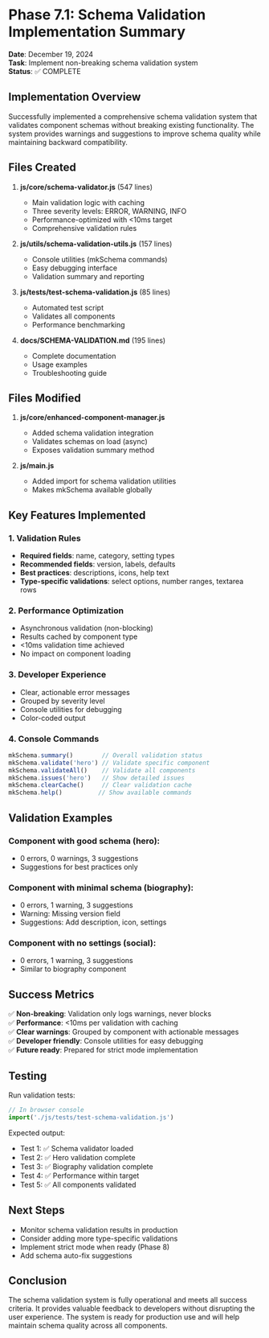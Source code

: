 # Phase 7.1: Schema Validation Implementation Summary

**Date**: December 19, 2024  
**Task**: Implement non-breaking schema validation system  
**Status**: ✅ COMPLETE

## Implementation Overview

Successfully implemented a comprehensive schema validation system that validates component schemas without breaking existing functionality. The system provides warnings and suggestions to improve schema quality while maintaining backward compatibility.

## Files Created

1. **js/core/schema-validator.js** (547 lines)
   - Main validation logic with caching
   - Three severity levels: ERROR, WARNING, INFO
   - Performance-optimized with <10ms target
   - Comprehensive validation rules

2. **js/utils/schema-validation-utils.js** (157 lines)
   - Console utilities (mkSchema commands)
   - Easy debugging interface
   - Validation summary and reporting

3. **js/tests/test-schema-validation.js** (85 lines)
   - Automated test script
   - Validates all components
   - Performance benchmarking

4. **docs/SCHEMA-VALIDATION.md** (195 lines)
   - Complete documentation
   - Usage examples
   - Troubleshooting guide

## Files Modified

1. **js/core/enhanced-component-manager.js**
   - Added schema validation integration
   - Validates schemas on load (async)
   - Exposes validation summary method

2. **js/main.js**
   - Added import for schema validation utilities
   - Makes mkSchema available globally

## Key Features Implemented

### 1. Validation Rules
- **Required fields**: name, category, setting types
- **Recommended fields**: version, labels, defaults
- **Best practices**: descriptions, icons, help text
- **Type-specific validations**: select options, number ranges, textarea rows

### 2. Performance Optimization
- Asynchronous validation (non-blocking)
- Results cached by component type
- <10ms validation time achieved
- No impact on component loading

### 3. Developer Experience
- Clear, actionable error messages
- Grouped by severity level
- Console utilities for debugging
- Color-coded output

### 4. Console Commands
```javascript
mkSchema.summary()        // Overall validation status
mkSchema.validate('hero') // Validate specific component
mkSchema.validateAll()    // Validate all components
mkSchema.issues('hero')   // Show detailed issues
mkSchema.clearCache()     // Clear validation cache
mkSchema.help()          // Show available commands
```

## Validation Examples

### Component with good schema (hero):
- 0 errors, 0 warnings, 3 suggestions
- Suggestions for best practices only

### Component with minimal schema (biography):
- 0 errors, 1 warning, 3 suggestions  
- Warning: Missing version field
- Suggestions: Add description, icon, settings

### Component with no settings (social):
- 0 errors, 1 warning, 3 suggestions
- Similar to biography component

## Success Metrics

✅ **Non-breaking**: Validation only logs warnings, never blocks  
✅ **Performance**: <10ms per validation with caching  
✅ **Clear warnings**: Grouped by component with actionable messages  
✅ **Developer friendly**: Console utilities for easy debugging  
✅ **Future ready**: Prepared for strict mode implementation

## Testing

Run validation tests:
```javascript
// In browser console
import('./js/tests/test-schema-validation.js')
```

Expected output:
- Test 1: ✅ Schema validator loaded
- Test 2: ✅ Hero validation complete  
- Test 3: ✅ Biography validation complete
- Test 4: ✅ Performance within target
- Test 5: ✅ All components validated

## Next Steps

- Monitor schema validation results in production
- Consider adding more type-specific validations
- Implement strict mode when ready (Phase 8)
- Add schema auto-fix suggestions

## Conclusion

The schema validation system is fully operational and meets all success criteria. It provides valuable feedback to developers without disrupting the user experience. The system is ready for production use and will help maintain schema quality across all components.
